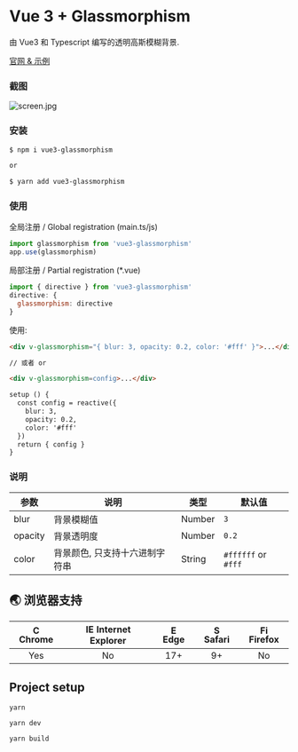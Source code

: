 # Vue 3 + Glassmorphism

由 Vue3 和 Typescript 编写的透明高斯模糊背景.

[官网 & 示例](https://hunlongyu.github.io/vue3-glassmorphism/)

### 截图
![screen.jpg](https://i.loli.net/2021/02/23/841YsaUbeJIfPW7.jpg)

### 安装

```bash
$ npm i vue3-glassmorphism

or

$ yarn add vue3-glassmorphism
```


### 使用

全局注册 / Global registration (main.ts/js)
```js
import glassmorphism from 'vue3-glassmorphism'
app.use(glassmorphism)
```

局部注册 / Partial registration (*.vue)
```js
import { directive } from 'vue3-glassmorphism'
directive: {
  glassmorphism: directive
}
```

使用:
```html
<div v-glassmorphism="{ blur: 3, opacity: 0.2, color: '#fff' }">...</div>

// 或者 or

<div v-glassmorphism=config>...</div>

setup () {
  const config = reactive({
    blur: 3,
    opacity: 0.2,
    color: '#fff'
  })
  return { config }
}
```

### 说明

| 参数     | 说明                 | 类型    | 默认值  |
| -------- | -------------------- | ------- | ------- |
| blur    | 背景模糊值 | Number  | `3`  |
| opacity | 背景透明度 | Number | `0.2` |
| color  | 背景颜色, 只支持十六进制字符串 | String | `#ffffff` or `#fff` |


## 🌏 浏览器支持

| <img src="https://user-images.githubusercontent.com/1215767/34348387-a2e64588-ea4d-11e7-8267-a43365103afe.png" alt="Chrome" width="16px" height="16px" /> Chrome | <img src="https://user-images.githubusercontent.com/1215767/34348590-250b3ca2-ea4f-11e7-9efb-da953359321f.png" alt="IE" width="16px" height="16px" /> Internet Explorer | <img src="https://user-images.githubusercontent.com/1215767/34348380-93e77ae8-ea4d-11e7-8696-9a989ddbbbf5.png" alt="Edge" width="16px" height="16px" /> Edge | <img src="https://user-images.githubusercontent.com/1215767/34348394-a981f892-ea4d-11e7-9156-d128d58386b9.png" alt="Safari" width="16px" height="16px" /> Safari | <img src="https://user-images.githubusercontent.com/1215767/34348383-9e7ed492-ea4d-11e7-910c-03b39d52f496.png" alt="Firefox" width="16px" height="16px" /> Firefox |
| :---: | :---: | :---: | :---: | :---: |
| Yes | No | 17+ | 9+ | No |

## Project setup

```
yarn

yarn dev

yarn build
```
